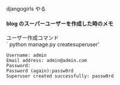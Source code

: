 djangogirls やる

#### blog のスーパーユーザーを作成した時のメモ

ユーザー作成コマンド  
` python manage.py createsuperuser'

```
Username: admin
Email address: admin@admin.com
Password:
Password (again):passw0rd
Superuser created successfully: passw0rd
```

